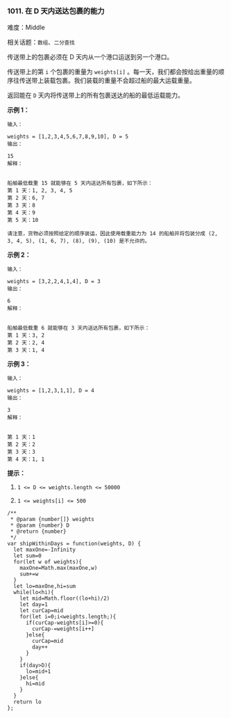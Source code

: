 ### 1011. 在 D 天内送达包裹的能力

难度：Middle

相关话题：`数组`、`二分查找`

传送带上的包裹必须在 D 天内从一个港口运送到另一个港口。



传送带上的第  `i` 个包裹的重量为 `weights[i]` 。每一天，我们都会按给出重量的顺序往传送带上装载包裹。我们装载的重量不会超过船的最大运载重量。



返回能在  `D`  天内将传送带上的所有包裹送达的船的最低运载能力。







**示例 1：** 



```
输入：

weights = [1,2,3,4,5,6,7,8,9,10], D = 5
输出：

15
解释：


船舶最低载重 15 就能够在 5 天内送达所有包裹，如下所示：
第 1 天：1, 2, 3, 4, 5
第 2 天：6, 7
第 3 天：8
第 4 天：9
第 5 天：10

请注意，货物必须按照给定的顺序装运，因此使用载重能力为 14 的船舶并将包装分成 (2, 3, 4, 5), (1, 6, 7), (8), (9), (10) 是不允许的。 
```


**示例 2：** 



```
输入：

weights = [3,2,2,4,1,4], D = 3
输出：

6
解释：


船舶最低载重 6 就能够在 3 天内送达所有包裹，如下所示：
第 1 天：3, 2
第 2 天：2, 4
第 3 天：1, 4
```


**示例 3：** 



```
输入：

weights = [1,2,3,1,1], D = 4
输出：

3
解释：


第 1 天：1
第 2 天：2
第 3 天：3
第 4 天：1, 1
```






**提示：** 




1.  `1 <= D <= weights.length <= 50000` 

2.  `1 <= weights[i] <= 500` 




```
/**
 * @param {number[]} weights
 * @param {number} D
 * @return {number}
 */
var shipWithinDays = function(weights, D) {
  let maxOne=-Infinity
  let sum=0
  for(let w of weights){
    maxOne=Math.max(maxOne,w)
    sum+=w
  }
  let lo=maxOne,hi=sum
  while(lo<hi){
    let mid=Math.floor((lo+hi)/2)
    let day=1
    let curCap=mid
    for(let i=0;i<weights.length;){
      if(curCap-weights[i]>=0){
        curCap-=weights[i++]
      }else{
        curCap=mid
        day++
      }
    }
    if(day>D){
      lo=mid+1
    }else{
      hi=mid
    }
  }
  return lo
};
```

